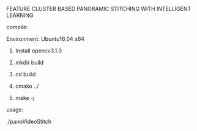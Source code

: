 FEATURE CLUSTER BASED PANORAMIC STITCHING WITH INTELLIGENT LEARNING

compile:

Environment: Ubuntu16.04 x64

1. Install opencv3.1.0

2. mkdir build

3. cd build

4. cmake ../

5. make -j


usage:

./panoVideoStitch
